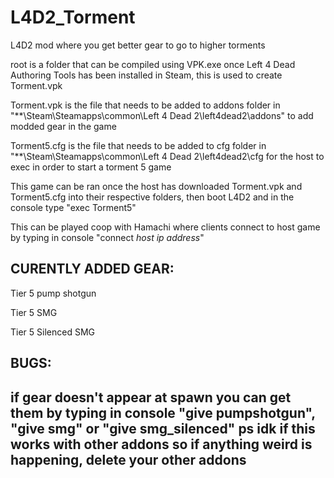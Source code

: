 # L4D2_Torment

L4D2 mod where you get better gear to go to higher torments

root is a folder that can be compiled using VPK.exe once Left 4 Dead Authoring Tools has been installed in Steam, this is used to create Torment.vpk

Torment.vpk is the file that needs to be added to addons folder in "**\Steam\Steamapps\common\Left 4 Dead 2\left4dead2\addons" to add modded gear in the game

Torment5.cfg is the file that needs to be added to cfg folder in "**\Steam\Steamapps\common\Left 4 Dead 2\left4dead2\cfg for the host to exec in order to start a torment 5 game

This game can be ran once the host has downloaded Torment.vpk and Torment5.cfg into their respective folders, then boot L4D2 and in the console type "exec Torment5"

This can be played coop with Hamachi where clients connect to host game by typing in console "connect *host ip address*"

CURENTLY ADDED GEAR:
----
Tier 5 pump shotgun

Tier 5 SMG

Tier 5 Silenced SMG

BUGS:
----

if gear doesn't appear at spawn you can get them by typing in console "give pumpshotgun", "give smg" or "give smg_silenced"
ps idk if this works with other addons so if anything weird is happening, delete your other addons
----
